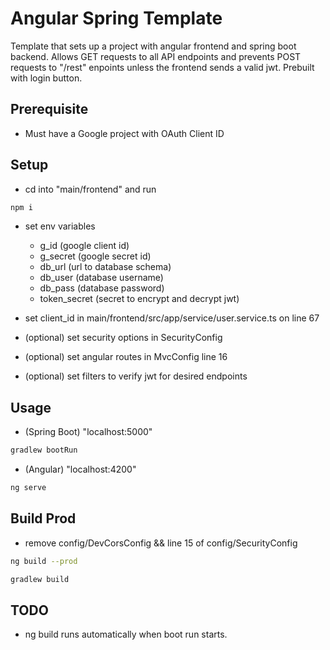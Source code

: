 # Angular Spring Template

Template that sets up a project with angular frontend and spring boot backend. Allows GET requests to all API endpoints and prevents POST requests to "/rest" enpoints unless the frontend sends a valid jwt. Prebuilt with login button.

## Prerequisite

- Must have a Google project with OAuth Client ID 

## Setup

- cd into "main/frontend" and run
```bash
npm i
```
- set env variables
    - g_id (google client id)
    - g_secret (google secret id)
    - db_url (url to database schema)
    - db_user (database username)
    - db_pass (database password)
    - token_secret (secret to encrypt and decrypt jwt)

- set client_id in main/frontend/src/app/service/user.service.ts on line 67

- (optional) set security options in SecurityConfig

- (optional) set angular routes in MvcConfig line 16

- (optional) set filters to verify jwt for desired endpoints

## Usage

- (Spring Boot) "localhost:5000"
```bash
gradlew bootRun
```
- (Angular) "localhost:4200"
```bash
ng serve
```

## Build Prod

- remove config/DevCorsConfig && line 15 of config/SecurityConfig

```bash
ng build --prod
```
```bash
gradlew build
```

## TODO

- ng build runs automatically when boot run starts.
